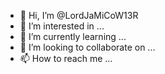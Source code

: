 - 👋 Hi, I’m @LordJaMiCoW13R
- 👀 I’m interested in ...
- 🌱 I’m currently learning ...
- 💞️ I’m looking to collaborate on ...
- 📫 How to reach me ...

<!---
LordJaMiCoW13R/LordJaMiCoW13R is a ✨ special ✨ repository because its `README.md` (this file) appears on your GitHub profile.
You can click the Preview link to take a look at your changes.
--->
